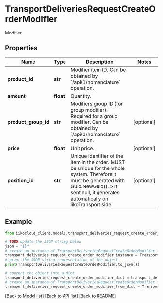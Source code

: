 # TransportDeliveriesRequestCreateOrderModifier

Modifier.

## Properties

Name | Type | Description | Notes
------------ | ------------- | ------------- | -------------
**product_id** | **str** | Modifier item ID.                Can be obtained by &#x60;/api/1/nomenclature&#x60; operation. | 
**amount** | **float** | Quantity. | 
**product_group_id** | **str** | Modifiers group ID (for group modifier). Required for a group modifier.                Can be obtained by &#x60;/api/1/nomenclature&#x60; operation. | [optional] 
**price** | **float** | Unit price. | [optional] 
**position_id** | **str** | Unique identifier of the item in the order.  MUST be unique for the whole system. Therefore it must be generated with Guid.NewGuid().  &gt; If sent null, it generates automatically on iikoTransport side. | [optional] 

## Example

```python
from iikocloud_client.models.transport_deliveries_request_create_order_modifier import TransportDeliveriesRequestCreateOrderModifier

# TODO update the JSON string below
json = "{}"
# create an instance of TransportDeliveriesRequestCreateOrderModifier from a JSON string
transport_deliveries_request_create_order_modifier_instance = TransportDeliveriesRequestCreateOrderModifier.from_json(json)
# print the JSON string representation of the object
print(TransportDeliveriesRequestCreateOrderModifier.to_json())

# convert the object into a dict
transport_deliveries_request_create_order_modifier_dict = transport_deliveries_request_create_order_modifier_instance.to_dict()
# create an instance of TransportDeliveriesRequestCreateOrderModifier from a dict
transport_deliveries_request_create_order_modifier_from_dict = TransportDeliveriesRequestCreateOrderModifier.from_dict(transport_deliveries_request_create_order_modifier_dict)
```
[[Back to Model list]](../README.md#documentation-for-models) [[Back to API list]](../README.md#documentation-for-api-endpoints) [[Back to README]](../README.md)


